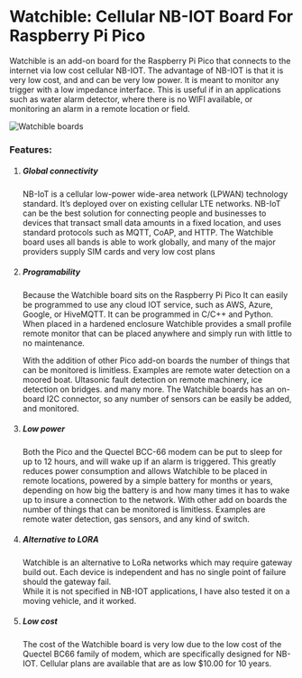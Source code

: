 # Watchible: Cellular NB-IOT Board For Raspberry Pi Pico

Watchible is an add-on board for the Raspberry Pi Pico that connects to the internet via low cost cellular 
NB-IOT.  The advantage of NB-IOT is that it is very low cost, and and can be very low power. 
It is meant to monitor any trigger with a low impedance interface. This is useful if in an applications
such as water alarm detector, where there is no WIFI available, or monitoring an alarm in a remote location or field. 

![Watchible boards ](http:./img.png)

### Features:

1. ##### Global connectivity
   NB-IoT is a cellular low-power wide-area network (LPWAN) technology standard. It’s deployed over on existing cellular LTE networks.
   NB-IoT can be the best solution for connecting people and businesses to devices that transact small data amounts in a fixed location, and uses standard protocols
   such as MQTT, CoAP, and HTTP. The Watchible board uses all bands is able to work globally, and many of the
   major providers supply SIM cards and very low cost plans

2. ##### Programability
   Because the Watchible board sits on the Raspberry Pi Pico It can easily be programmed to use any cloud IOT service, such as AWS, Azure,
   Google, or HiveMQTT. It can be programmed in C/C++ and Python. When placed in a hardened enclosure Watchible provides a
   small profile remote monitor that can be placed anywhere and simply run with little to no maintenance.

   With the addition of other Pico add-on boards the number of things that can be monitored is limitless. Examples are remote water detection on a moored boat.
   Ultasonic fault detection on remote machinery, ice detection on bridges. and many more. The Watchible boards has an on-board I2C connector, so any number 
   of sensors can be easily be added, and monitored. 

3. ##### Low power 
   Both the Pico and the Quectel BCC-66 modem can be put to sleep for up to 12 hours, and will wake up if an alarm is triggered.
   This greatly reduces power consumption and allows Watchible to be placed in remote locations, powered by a simple battery for months or
   years, depending on how big the battery is and how many times it has to wake up to insure a connection to the network. With other add on boards the number of things that can be monitored is limitless. Examples are remote water detection,
   gas sensors, and any kind of switch.   

4. ##### Alternative to LORA
   Watchible is an alternative to LoRa networks which may require gateway build out. Each device is independent
   and has no single point of failure should the gateway fail.  
   While it is not specified in NB-IOT applications, I have also tested it on a moving vehicle, and it worked.

5. ##### Low cost 
   The cost of the Watchible board is very low due to the low cost of the Quectel BC66 family of modem, which are specifically
   designed for NB-IOT. Cellular plans are available that are as low $10.00 for 10 years. 






